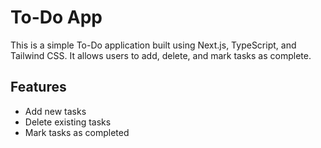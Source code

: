 # To-Do App

This is a simple To-Do application built using Next.js, TypeScript, and Tailwind CSS. It allows users to add, delete, and mark tasks as complete.

## Features

- Add new tasks
- Delete existing tasks
- Mark tasks as completed

